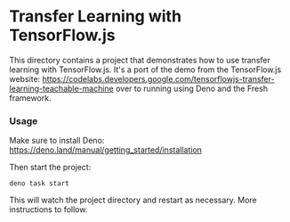 # Transfer Learning with TensorFlow.js

This directory contains a project that demonstrates how to use transfer learning
with TensorFlow.js. It's a port of the demo from the TensorFlow.js website:
https://codelabs.developers.google.com/tensorflowjs-transfer-learning-teachable-machine
over to running using Deno and the Fresh framework.

### Usage

Make sure to install Deno: https://deno.land/manual/getting_started/installation

Then start the project:

```
deno task start
```

This will watch the project directory and restart as necessary. More
instructions to follow.
